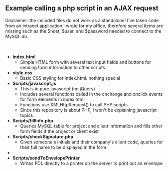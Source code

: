 <h2>Example calling a php script in an AJAX request</h2>
<section>
    Disclaimer: the included files do not work as a standalone! I've taken code from an intranet application I wrote for my office, therefore several items are missing such as the $host, $user, and $password needed to connect to the MySQL db.
</section>
<br><br>
<section>
    <ul>
        <li><b>index.html</b>
            <ul><li>Simple HTML form with several text input fields and buttons for sending form information to other scripts</li></ul>
        </li>
        <li><b>style.css</b>
            <ul><li>Basic CSS styling for index.html. nothing special</li></ul>
        </li>
        <li><b>Scripts/javascript.js</b>
            <ul>
                <li>This is in pure javascript (no jQuery)</li>
                <li>Includes several functions called in the onchange and onclick events for form elements in index.html</li>
                <li>Functions use XMLHttpRequest() to call PHP scripts. </li>
                <li>Since this repository is about PHP, I won't be explaining javascript topics</li>
            </ul>
        </li>
        <li><b>Scripts/fillInfo.php</b>
            <ul>
                <li>Queries MySQL table for project and client information and fills other form fields if the project or client exist</li>
            </ul>
        </li>
        <li><b>Scripts/checkSignature.php</b>
            <ul>
                <li>Given someone's initials and their company's client code, queries for their full name to be displayed in the form</li>
            </ul>
        <li>
        <li><b>Scripts/sendToEnvelopePrinter</b>
            <ul><li>Writes PCL directly to a printer on the server to print out an envelope</li></ul>
        </li>
  </ul>
</section>
